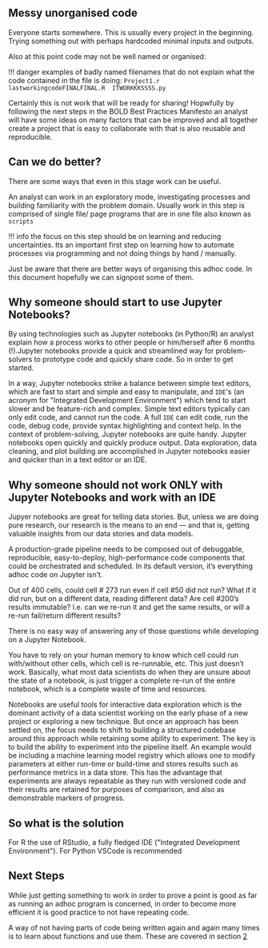 

## Messy unorganised code 

Everyone starts somewhere. This is usually every project in the beginning. 
Trying something out with perhaps hardcoded minimal inputs and outputs.


Also at this point code may not be well named or organised:

!!! danger
    examples of badly named filenames that do not explain what the code contained in the file is doing:
    ```
    Project1.r  
    lastworkingcodeFINALFINAL.R 
    ITWORKKKSSSS.py
    ```


Certainly this is not work that will be ready for sharing! Hopwfully by following the next steps in the BOLD Best Practices Manifesto an
analyst will have some ideas on many factors that can be improved and all together create a project that is easy to collaborate with that is
also reusable and reproducible.


## Can we do better?


There are some ways that even in this stage work can be useful.

An analyst can work in an exploratory mode, investigating processes and building familiarity with the problem domain. 
Usually work in this step is comprised of single file/ page programs that are in one file also known as `scripts` 

!!! info
    the focus on this step should be on learning and reducing uncertainties. 
    Its an important first step on learning how to automate processes via programming and 
    not doing things by hand / manually. 

Just be aware that there are better ways of organising this adhoc code. In this document hopefully we can signpost some of them.



## Why someone should start to use Jupyter Notebooks?

By using technologies such as Jupyter notebooks (in Python/R)  an analyst explain how a process works to other people or him/herself after 6 months (!).Jupyter notebooks provide a quick and streamlined way for problem-solvers to prototype code and quickly share code. So in order to get started.

In a way, Jupyter notebooks strike a balance between simple text editors, which are fast to start and simple and easy to manipulate, and `IDE`'s (an acronym for "Integrated Development Environment") which tend to start slower and be feature-rich and complex. Simple text editors typically can only edit code, and cannot run the code. A full `IDE` can edit code, run the code, debug code, provide syntax highlighting and context help. In the context of problem-solving, Jupyter notebooks are quite handy. Jupyter notebooks open quickly and quickly produce output. Data exploration, data cleaning, and plot building are accomplished in Jupyter notebooks easier and quicker than in a text editor or an IDE.

## Why someone should not work ONLY with Jupyter Notebooks and work with an IDE

Jupyer notebooks are great for telling data stories. But, unless we are doing pure research, our research is the means to an end — and that is, getting valuable insights from our data stories and data models.

A production-grade pipeline needs to be composed out of debuggable, reproducible, easy-to-deploy, high-performance code components that could be orchestrated and scheduled. In its default version, it’s everything adhoc code on Jupyter isn’t.

Out of 400 cells, could cell # 273 run even if cell #50 did not run? What if it did run, but on a different data, reading different data? Are cell #200’s results immutable? I.e. can we re-run it and get the same results, or will a re-run fail/return different results?

There is no easy way of answering any of those questions while developing on a Jupyter Notebook.

You have to rely on your human memory to know which cell could run with/without other cells, which cell is re-runnable, etc. 
This just doesn’t work. Basically, what most data scientists do when they are unsure about the state of a notebook, is just trigger a complete re-run of the entire notebook, which is a complete waste of time and resources.

Notebooks are useful tools for interactive data exploration which is the dominant activity of a data scientist working on the early phase of a new project or exploring a new technique. But once an approach has been settled on, the focus needs to shift to building a structured codebase around this approach while retaining some ability to experiment. The key is to build the ability to experiment into the pipeline itself. An example would be including a machine learning model registry which allows one to modify parameters at either run-time or build-time and stores results such as performance metrics in a data store. This has the advantage that experiments are always repeatable as they run with versioned code and their results are retained for purposes of comparison, and also as demonstrable markers of progress. 


## So what is the solution

For R the use of RStudio, a fully fledged IDE ("Integrated Development Environment").
For Python VSCode is recommended



## Next Steps


While just getting something to work in order to prove a point is good as far as running an adhoc program is concerned, 
in order to become more efficient it is good practice to not have repeating code. 

A way of not having parts of code being written again and again many times is to learn about functions and use them. These are covered in section [2](2_reusable_code.md)
